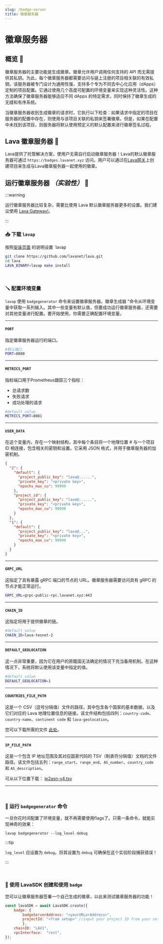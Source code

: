 ```yaml
---
slug: /badge-server
title: 徽章服务器
---
```


# 徽章服务器

## 概览 🔎

徽章服务器的主要功能是生成徽章。徽章允许用户调用任何支持的 API 而无需提供其私钥。为此，每个徽章服务器都需要访问与链上注册的项目相关联的有效私钥。该服务器被专门设计为通用性强，支持多个专为不同去中心化应用（dApps）定制的项目配置。它通过使用几个高度可配置的环境变量来实现这种灵活性。这种方法确保了徽章服务器能够适应不同 dApps 的特定需求，同时保持了徽章生成的无缝和有序系统。

当徽章服务器收到生成徽章的请求时，它执行以下检查：如果请求中指定的项目在服务器的配置中存在，则使用与该项目关联的私钥来签署徽章。但是，如果在配置中未找到该项目，则服务器将默认使用预定义的默认配置来进行徽章签名过程。

## Lava 徽章服务器 🌋

Lava提供了托管解决方案，使用户无需自行启动徽章服务器！Lava的默认徽章服务器可通过 `https://badges.lavanet.xyz` 访问。用户可以通过在[Lava网关](https://gateway.lavanet.xyz/?utm_source=badge-server&utm_medium=docs&utm_campaign=lava-phase-2)上创建项目来生成与Lava徽章服务器一起使用的徽章。

## 运行徽章服务器 *（实验性）* 🧪

:::warning

运行徽章服务器比较复杂，需要比使用 Lava 默认徽章服务器更多的设置。我们建议使用 [Lava Gateway!](https://gateway.lavanet.xyz/?utm_source=sdk-frontend&utm_medium=docs&utm_campaign=docs-to-gateway)。

:::


### 📥 下载 `lavap` 

按照[安装页面](/install-lava) 的说明设置 `lavap

```bash
git clone https://github.com/lavanet/lava.git
cd lava
LAVA_BINARY=lavap make install
```

<br/>


### 🪛 配置环境变量
`lavap` 使用 `badgegenerator` 命令来设置徽章服务器。徽章生成器 "命令从环境变量中获取一系列输入。其中一些变量有默认值，但要成功运行徽章服务器，还需要对其他变量进行配置。要开始使用，你需要正确配置环境变量。

<hr/>

#### `PORT`

指定徽章服务器运行的端口。

```bash
#默认端口
PORT=8080
```
<hr/>

#### `METRICS_PORT`

指标端口用于Prometheus跟踪三个指标：
- 总请求数
- 失败请求
- 成功处理的请求


```bash
#default value
METRICS_PORT=8081
```

<hr/>


#### `USER_DATA`

在这个变量内，存在一个映射结构，其中每个条目将一个地理位置 # 与一个项目 ID 相连接，包含相关的密钥和设置。它采用 JSON 格式，并用于徽章服务器的加密机制。

```json
{
  "2": {
    "default": {
      "project_public_key": "lava@......",
      "private_key": "<private key>",
      "epochs_max_cu": 99999
    },
    "project_id": {
      "project_public_key": "lava@......",
      "private_key": "<private key>",
      "epochs_max_cu": 99999
    }
  },
  "1": {
    "default": {
      "project_public_key": "lava@...",
      "private_key": "<private key>",
      "epochs_max_cu": 99999
    }
  }
}
```

<hr/>

#### `GRPC_URL`

这指定了具有暴露 gRPC 端口的节点的 URL。徽章服务器需要访问具有 gRPC 的节点才能正常运行。

```bash
GRPC_URL=grpc-public-rpc.lavanet.xyz:443
```
<hr/>

#### `CHAIN_ID`
这指定将用于提供徽章的链。

```bash
#default value
CHAIN_ID=lava-tesnet-2
```

<hr/>

#### `DEFAULT_GEOLOCATION`
这一点非常重要，因为它在用户的原籍国无法确定的情况下充当备用机制。在这种情况下，系统将默认使用该变量中指定的值。

```bash
#default value
DEFAULT_GEOLOCATION=1
```

<hr/>

#### `COUNTRIES_FILE_PATH`

这是一个 CSV（逗号分隔值）文件的路径，其中包含各个国家的基本数据，以及它们对应的 Lava 地理位置信息的链接。该文件结构包括四列：`country-code`、`country-name`、`continent code` 和 `lava-geolocation`。

您可以下载所需的文件 [此处](https://storage.googleapis.com/lavanet-public-asssets/countries.csv)。
<hr/>


#### `IP_FILE_PATH`

这是一个包含 IP 地址范围及其对应国家代码的 TSV（制表符分隔值）文档的文件路径。该文件包括五列：`range_start`、`range_end`、`AS_number`、`country_code` 和 `AS_description`。

可从以下位置下载： [ip2asn-v4.tsv](https://iptoasn.com/)
<hr/>

<br/>

### 🔨 运行 `badgegenerator` 命令

一旦你花时间配置了环境变量，就不再需要使用flags了。只需一条命令，就能实现神奇的效果：

```
lavap badgegenerator --log_level debug
```

:::tip

`log_level` 应设置为 `debug`。将其设置为 `debug` 可确保在这个实验阶段捕获错误！

:::

<br/>

### 📏 使用 LavaSDK 创建和使用 `badge`

您可以让徽章服务器签署一个自己生成的徽章，以此来测试徽章服务器的功能！

```javascript
const lavaSDK = await LavaSDK.create({
    badge: {
        badgeServerAddress: "<yourURLorAddress>",
        projectId: "<from setup>" //input your project ID from your setup
        },    
    chainID: "LAV1",
    rpcInterface:  "rest",
});
```
